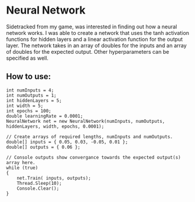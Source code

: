# Neural Network

Sidetracked from my game, was interested in finding out how a neural network works. I was able to create a network that uses the tanh activation functions for hidden layers and a linear activation function for the output layer. The network takes in an array of doubles for the inputs and an array of doubles for the expected output. Other hyperparameters can be specified as well.

## How to use:

```
int numInputs = 4;
int numOutputs = 1;
int hiddenLayers = 5;
int width = 5;
int epochs = 100;
double learningRate = 0.0001;
NeuralNetwork net = new NeuralNetwork(numInputs, numOutputs, hiddenLayers, width, epochs, 0.0001);

// Create arrays of required lengths, numInputs and numOutputs.
double[] inputs = { 0.05, 0.03, -0.05, 0.01 };
double[] outputs = { 0.06 };

// Console outputs show convergance towards the expected output(s) array here.
while (true)
{
    net.Train( inputs, outputs);
    Thread.Sleep(10);
    Console.Clear();
}
```
